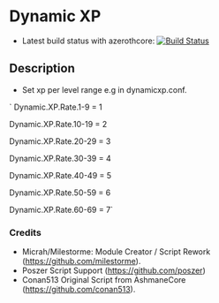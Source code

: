 # Dynamic XP
- Latest build status with azerothcore: [![Build Status](https://travis-ci.org/milestorme/mod-dynamic-xp.svg?branch=master)](https://travis-ci.com/milestorme/mod-dynamic-xp)

## Description
- Set xp per level range e.g in dynamicxp.conf.

`   Dynamic.XP.Rate.1-9 = 1

   Dynamic.XP.Rate.10-19 = 2

   Dynamic.XP.Rate.20-29 = 3

   Dynamic.XP.Rate.30-39 = 4

   Dynamic.XP.Rate.40-49 = 5

   Dynamic.XP.Rate.50-59 = 6

   Dynamic.XP.Rate.60-69 = 7`

### Credits
- Micrah/Milestorme: Module Creator / Script Rework (https://github.com/milestorme).
- Poszer Script Support (https://github.com/poszer) 
- Conan513 Original Script from AshmaneCore (https://github.com/conan513).



